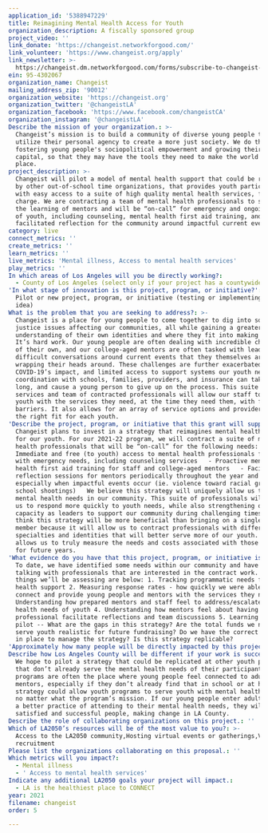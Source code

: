 ```yaml
---
application_id: '5388947229'
title: Reimagining Mental Health Access for Youth
organization_description: A fiscally sponsored group
project_video: ''
link_donate: 'https://changeist.networkforgood.com/'
link_volunteer: 'https://www.changeist.org/apply'
link_newsletter: >-
  https://changeist.dm.networkforgood.com/forms/subscribe-to-changeist-s-newsletter
ein: 95-4302067
organization_name: Changeist
mailing_address_zip: '90012'
organization_website: 'https://changeist.org'
organization_twitter: '@changeistLA'
organization_facebook: 'https://www.facebook.com/changeistCA'
organization_instagram: '@changeistLA'
Describe the mission of your organization.: >-
  Changeist’s mission is to build a community of diverse young people that
  utilize their personal agency to create a more just society. We do this by
  fostering young people's sociopolitical empowerment and growing their social
  capital, so that they may have the tools they need to make the world a better
  place.
project_description: >-
  Changeist will pilot a model of mental health support that could be replicated
  by other out-of-school time organizations, that provides youth participants
  with easy access to a suite of high quality mental health services, free of
  charge. We are contracting a team of mental health professionals to support
  the learning of mentors and will be “on-call” for emergency and ongoing needs
  of youth, including counseling, mental health first aid training, and
  facilitated reflection for the community around impactful current events. 
category: live
connect_metrics: ''
create_metrics: ''
learn_metrics: ''
live_metrics: 'Mental illness, Access to mental health services'
play_metrics: ''
In which areas of Los Angeles will you be directly working?:
  - County of Los Angeles (select only if your project has a countywide benefit)
'In what stage of innovation is this project, program, or initiative?': >-
  Pilot or new project, program, or initiative (testing or implementing a new
  idea)
What is the problem that you are seeking to address?: >-
  Changeist is a place for young people to come together to dig into social
  justice issues affecting our communities, all while gaining a greater
  understanding of their own identities and where they fit into making change.
  It’s hard work. Our young people are often dealing with incredible challenges
  of their own, and our college-aged mentors are often tasked with leading
  difficult conversations around current events that they themselves are
  wrapping their heads around. These challenges are further exacerbated by
  COVID-19’s impact, and limited access to support systems our youth need. The
  coordination with schools, families, providers, and insurance can take too
  long, and cause a young person to give up on the process. This suite of
  services and team of contracted professionals will allow our staff to provide
  youth with the services they need, at the time they need them, with fewer
  barriers. It also allows for an array of service options and providers to find
  the right fit for each youth.
'Describe the project, program, or initiative that this grant will support to address the problem identified.': >-
  Changeist plans to invest in a strategy that reimagines mental health access
  for our youth. For our 2021-22 program, we will contract a suite of mental
  health professionals that will be “on-call” for the following needs:  -
  Immediate and free (to youth) access to mental health professionals for youth
  with emergency needs, including counseling services   - Proactive mental
  health first aid training for staff and college-aged mentors   - Facilitated
  reflection sessions for mentors periodically throughout the year and
  especially when impactful events occur (ie. violence toward racial groups,
  school shootings)   We believe this strategy will uniquely allow us to address
  mental health needs in our community. This suite of professionals will allow
  us to respond more quickly to youth needs, while also strengthening our
  capacity as leaders to support our community during challenging times. We
  think this strategy will be more beneficial than bringing on a single staff
  member because it will allow us to contract professionals with different
  specialties and identities that will better serve more of our youth. It also
  allows us to truly measure the needs and costs associated with those needs,
  for future years.
'What evidence do you have that this project, program, or initiative is or will be successful, and how will you define and measure success?': >-
  To date, we have identified some needs within our community and have begun
  talking with professionals that are interested in the contract work. Some
  things we’ll be assessing are below: 1. Tracking programmatic needs for mental
  health support 2. Measuring response rates - how quickly we were able to
  connect and provide young people and mentors with the services they needed 3.
  Understanding how prepared mentors and staff feel to address/escalate mental
  health needs of youth 4. Understanding how mentors feel about having a trained
  professional facilitate reflections and team discussions 5. Learning from the
  pilot -- What are the gaps in this strategy? Are the total funds we need to
  serve youth realistic for future fundraising? Do we have the correct policies
  in place to manage the strategy? Is this strategy replicable?
'Approximately how many people will be directly impacted by this project, program, or initiative?': '70'
Describe how Los Angeles County will be different if your work is successful.: >-
  We hope to pilot a strategy that could be replicated at other youth programs
  that don’t already serve the mental health needs of their participants. Youth
  programs are often the place where young people feel connected to adult
  mentors, especially if they don’t already find that in school or at home. This
  strategy could allow youth programs to serve youth with mental health needs,
  no matter what the program’s mission. If our young people enter adulthood with
  a better practice of attending to their mental health needs, they will be more
  satisfied and successful people, making change in LA County.
Describe the role of collaborating organizations on this project.: ''
Which of LA2050’s resources will be of the most value to you?: >-
  Access to the LA2050 community,Hosting virtual events or gatherings,Volunteer
  recruitment
Please list the organizations collaborating on this proposal.: ''
Which metrics will you impact?:
  - Mental illness
  - ' Access to mental health services'
Indicate any additional LA2050 goals your project will impact.:
  - LA is the healthiest place to CONNECT
year: 2021
filename: changeist
order: 5

---
```

